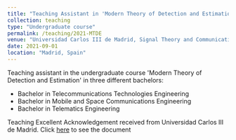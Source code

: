 ```yaml
---
title: "Teaching Assistant in 'Modern Theory of Detection and Estimation'"
collection: teaching
type: "Undergraduate course"
permalink: /teaching/2021-MTDE
venue: "Universidad Carlos III de Madrid, Signal Theory and Communications Department"
date: 2021-09-01
location: "Madrid, Spain"
---
```


Teaching assistant in the undergraduate course 'Modern Theory of Detection and Estimation' in three different bachelors:
- Bachelor in Telecommunications Technologies Engineering
- Bachelor in Mobile and Space Communications Engineering
- Bachelor in Telematics Engineering

Teaching Excellent Acknowledgement received from Universidad Carlos III de Madrid. Click [here](./felicitacion_tmde.pdf) to see the document
